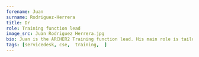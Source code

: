 ```yaml
---
forename: Juan
surname: Rodriguez-Herrera
title: Dr
role: Training function lead 
image_src: Juan Rodriguez Herrera.jpg
bio: Juan is the ARCHER2 Training function lead. His main role is tailoring and delivering a training programme that addresses the needs of all users and enables them to make efficient use of the ARCHER2 system. He's also a member of the Service Desk.
tags: [servicedesk, cse,  training,  ] 
---
```

